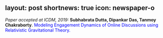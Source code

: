 layout: post
shortnews: true
icon: newspaper-o
---
<i>Paper accepted at ICDM, 2019:</i> <b>Subhabrata Dutta, Dipankar Das, Tanmoy Chakraborty</b>. <font color="blue">Modeling Engagement Dynamics of Online Discussions using Relativistic Gravitational Theory.</font>